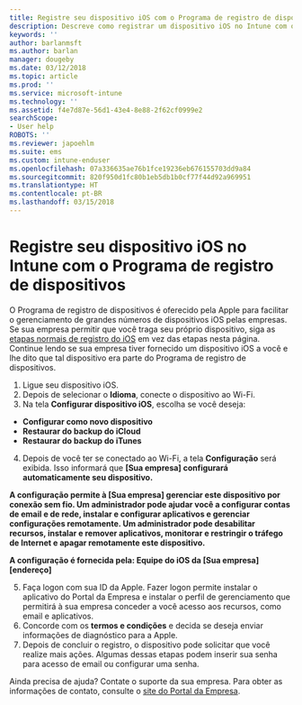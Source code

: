 ```yaml
---
title: Registre seu dispositivo iOS com o Programa de registro de dispositivos | Microsoft Docs
description: Descreve como registrar um dispositivo iOS no Intune com o DEP
keywords: ''
author: barlanmsft
ms.author: barlan
manager: dougeby
ms.date: 03/12/2018
ms.topic: article
ms.prod: ''
ms.service: microsoft-intune
ms.technology: ''
ms.assetid: f4e7d87e-56d1-43e4-8e88-2f62cf0999e2
searchScope:
- User help
ROBOTS: ''
ms.reviewer: japoehlm
ms.suite: ems
ms.custom: intune-enduser
ms.openlocfilehash: 07a336635ae76b1fce19236eb676155703dd9a84
ms.sourcegitcommit: 820f950d1fc80b1eb5db1b0cf77f44d92a969951
ms.translationtype: HT
ms.contentlocale: pt-BR
ms.lasthandoff: 03/15/2018
---
```

# <a name="enroll-your-ios-device-in-intune-with-the-device-enrollment-program"></a>Registre seu dispositivo iOS no Intune com o Programa de registro de dispositivos

O Programa de registro de dispositivos é oferecido pela Apple para facilitar o gerenciamento de grandes números de dispositivos iOS pelas empresas. Se sua empresa permitir que você traga seu próprio dispositivo, siga as [etapas normais de registro do iOS](enroll-your-device-in-intune-ios.md) em vez das etapas nesta página. Continue lendo se sua empresa tiver fornecido um dispositivo iOS a você e lhe dito que tal dispositivo era parte do Programa de registro de dispositivos.

1.  Ligue seu dispositivo iOS. 
2.  Depois de selecionar o **Idioma**, conecte o dispositivo ao Wi-Fi.
3. Na tela **Configurar dispositivo iOS**, escolha se você deseja: 
 
 - **Configurar como novo dispositivo**
 - **Restaurar do backup do iCloud**
 - **Restaurar do backup do iTunes**

4.  Depois de você ter se conectado ao Wi-Fi, a tela **Configuração** será exibida. Isso informará que **[Sua empresa] configurará automaticamente seu dispositivo.**

  **A configuração permite à [Sua empresa] gerenciar este dispositivo por conexão sem fio. Um administrador pode ajudar você a configurar contas de email e de rede, instalar e configurar aplicativos e gerenciar configurações remotamente. Um administrador pode desabilitar recursos, instalar e remover aplicativos, monitorar e restringir o tráfego de Internet e apagar remotamente este dispositivo.**
 
  **A configuração é fornecida pela: Equipe do iOS da [Sua empresa] [endereço]**

5. Faça logon com sua ID da Apple. Fazer logon permite instalar o aplicativo do Portal da Empresa e instalar o perfil de gerenciamento que permitirá à sua empresa conceder a você acesso aos recursos, como email e aplicativos. 
6.  Concorde com os **termos e condições** e decida se deseja enviar informações de diagnóstico para a Apple.
7.  Depois de concluir o registro, o dispositivo pode solicitar que você realize mais ações. Algumas dessas etapas podem inserir sua senha para acesso de email ou configurar uma senha.

Ainda precisa de ajuda? Contate o suporte da sua empresa. Para obter as informações de contato, consulte o [site do Portal da Empresa](https://portal.manage.microsoft.com#HelpDeskDialog).
